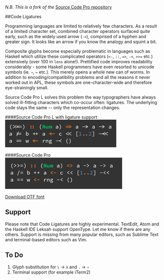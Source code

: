 _N.B. This is a fork of the_ [Source Code Pro repository](https://github.com/adobe/source-code-pro)

##Code Ligatures

Programming languages are limited to relatively few characters. As a result of a limited character set, combined character operators surfaced quite early, such as the widely used arrow (`->`), comprised of a hyphen and greater sign. It looks like an arrow if you know the analogy and squint a bit.

Composite glyphs become especially  problematic in languages such as Haskell which utilize these complicated operators (`<-`, `::`, `=>`, `-<`, `>>=` etc.) extensively (over 100 in `lens` alone!). Prettified code improves readability considerably - some Haskell programmers have even resorted to unicode symbols (ie. `⇒`, `←` etc.). This merely opens a whole new can of worms. In addition to encoding/compatibility problems and all the reasons it never worked out in APL, these symbols are one-character-wide and therefore eye-strainingly small.

Source Code Pro L solves this problem the way typographers have always solved ill-fitting characters which co-occur often: ligatures. The underlying code stays the same -- only the representation changes.

####Source Code Pro L with ligature support
![Source Code Pro L Sample](SourceCodeProLSample.png?raw=true)

####Source Code Pro
![Source Code Pro Sample](SourceCodeProSample.png?raw=true)


[Download OTF font](https://github.com/i-tu/source-code-pro-L/releases/download/v0.1/SourceCodeProL.zip)

## Support 

Please note that Code Ligatures are highly experimental. TextEdit, Atom and the Haskell IDE Leksah support OpenType. Let me know if there are any others. Support is missing from many popular editors, such as Sublime Text and terminal-based editors such as Vim.

## To Do
1. Glyph substitution for `\` → `λ` and `.` → `∘`
2. Terminal support (for example iTerm2)
